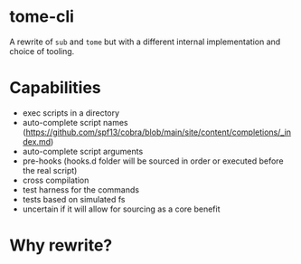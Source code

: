 # tome-cli


A rewrite of `sub` and `tome` but with a different internal implementation and choice of tooling.

# Capabilities

- exec scripts in a directory
- auto-complete script names (https://github.com/spf13/cobra/blob/main/site/content/completions/_index.md)
- auto-complete script arguments
- pre-hooks (hooks.d folder will be sourced in order or executed before the real script)
- cross compilation
- test harness for the commands
- tests based on simulated fs
- uncertain if it will allow for sourcing as a core benefit

# Why rewrite?
